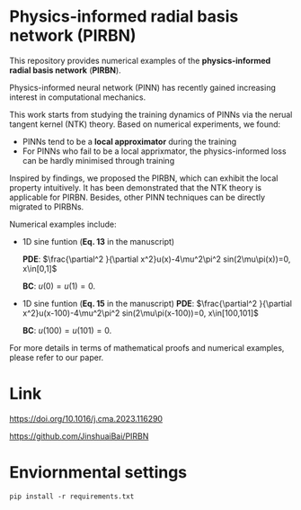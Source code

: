 # Physics-informed radial basis network (PIRBN)

This repository provides numerical examples of the **physics-informed radial basis network** (**PIRBN**).

Physics-informed neural network (PINN) has recently gained increasing interest in computational  mechanics.

This work starts from studying the training dynamics of PINNs via the nerual tangent kernel (NTK) theory. Based on numerical experiments, we found:

- PINNs tend to be a **local approximator** during the training
- For PINNs who fail to be a local apprixmator, the physics-informed loss can be hardly minimised through training

Inspired by findings, we proposed the PIRBN, which can exhibit the local property intuitively. It has been demonstrated that the NTK theory is applicable for PIRBN. Besides, other PINN techniques can be directly migrated to PIRBNs.

Numerical examples include:

 - 1D sine funtion (**Eq. 13** in the manuscript)

      **PDE**: $\frac{\partial^2 }{\partial x^2}u(x)-4\mu^2\pi^2 sin(2\mu\pi(x))=0, x\in[0,1]$

      **BC**:  $u(0)=u(1)=0.$

 - 1D sine funtion (**Eq. 15** in the manuscript)
      **PDE**: $\frac{\partial^2 }{\partial x^2}u(x-100)-4\mu^2\pi^2 sin(2\mu\pi(x-100))=0, x\in[100,101]$

      **BC**:  $u(100)=u(101)=0.$

For more details in terms of mathematical proofs and numerical examples, please refer to our paper.

# Link

<https://doi.org/10.1016/j.cma.2023.116290>

<https://github.com/JinshuaiBai/PIRBN>

# Enviornmental settings

```
pip install -r requirements.txt
```
